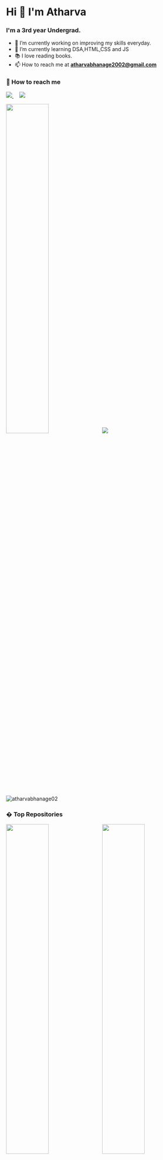 # Hi 👋 I'm Atharva 

### I'm a 3rd year Undergrad.

- 🔭 I’m currently working on improving my skills everyday.
- 🌱 I’m currently learning DSA,HTML,CSS and JS
- 📚 I love reading books.
- 📫 How to reach me at **atharvabhanage2002@gmail.com**

### 🤙 How to reach me

<p>
  <a href="https://twitter.com/AtharvaBhanage" rel="nofollow">
    <img src="https://img.shields.io/twitter/follow/AtharvaBhanage?label=Twitter&logo=twitter&style=for-the-badge&color=blue" style="max-width: 100%;">
  </a>
  &nbsp &nbsp
  <a href="https://www.linkedin.com/in/AtharvaBhanage/" rel="nofollow">
    <img src="https://img.shields.io/badge/LinkedIn-blue?style=for-the-badge&logo=linkedin&labelcolor=blue" style="max-width: 100%;">
  </a>
</p>

<p>
  <img width=48% src="https://github-readme-stats.vercel.app/api?username=atharvabhanage02&show_icons=true&theme=radical" /> &nbsp &nbsp
  <img width-48% src="https://github-readme-stats.vercel.app/api/top-langs/?username=atharvabhanage02&layout&theme=radical" />
</p>

 <p>
    <img align="center" src="https://github-readme-streak-stats.herokuapp.com/?user=atharvabhanage02&show_icons=true&theme=radical" alt="atharvabhanage02" />
</p>
  
  ### � Top Repositories
  
  <p>
  <img width=48% src="https://github-readme-stats.vercel.app/api/pin/?username=atharvabhanage02&repo=is-your-birthday-lucky" />
  &nbsp &nbsp
  <img width=48% src="https://github-readme-stats.vercel.app/api/pin/?username=atharvabhanage02&repo=fun-with-triangles" />
</p>
